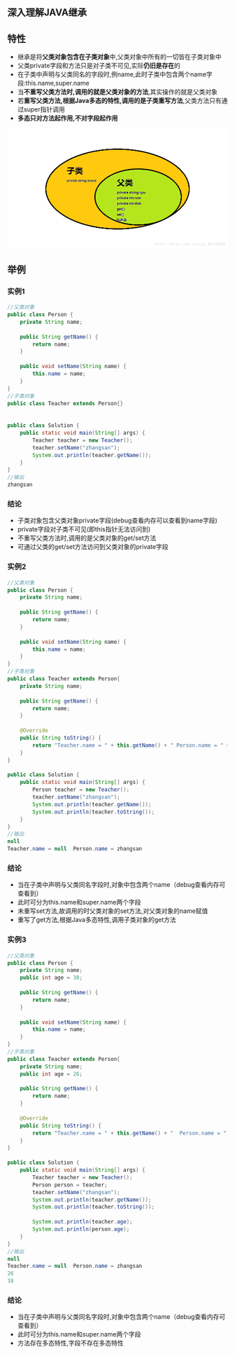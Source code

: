 ## 深入理解JAVA继承

##  特性

- 继承是将**父类对象包含在子类对象**中,父类对象中所有的一切皆在子类对象中
- 父类private字段和方法只是对子类不可见,实际**仍旧是存在**的
- 在子类中声明与父类同名的字段时,例name,此时子类中包含两个name字段:this.name,super.name
- 当**不重写父类方法时,调用的就是父类对象的方法**,其实操作的就是父类对象
- 若**重写父类方法,根据Java多态的特性,调用的是子类重写方法**,父类方法只有通过super指针调用
- **多态只对方法起作用,不对字段起作用**

![](.\img\SouthEast.png)

## 举例

###  实例1

```Java
//父类对象
public class Person {
	private String name;

	public String getName() {
		return name;
	}

	public void setName(String name) {
		this.name = name;
	}
}
//子类对象
public class Teacher extends Person{}


public class Solution {
	public static void main(String[] args) {
		Teacher teacher = new Teacher();
		teacher.setName("zhangsan");
		System.out.println(teacher.getName());
	}
}
//输出
zhangsan
```

### 结论

- 子类对象包含父类对象private字段(debug查看内存可以查看到name字段)
- private字段对子类不可见(即this指针无法访问到)
- 不重写父类方法时,调用的是父类对象的get/set方法
- 可通过父类的get/set方法访问到父类对象的private字段

### 实例2

```Java
//父类对象
public class Person {
	private String name;

	public String getName() {
		return name;
	}

	public void setName(String name) {
		this.name = name;
	}
}
//子类对象
public class Teacher extends Person{
	private String name;
	
	public String getName() {
		return name;
	}

	@Override
	public String toString() {
		return "Teacher.name = " + this.getName() + " Person.name = " + super.getName();
	}
}

public class Solution {
	public static void main(String[] args) {
		Person teacher = new Teacher();
		teacher.setName("zhangsan");
		System.out.println(teacher.getName());
		System.out.println(teacher.toString());
	}
}
//输出
null
Teacher.name = null  Person.name = zhangsan
```

### 结论

- 当在子类中声明与父类同名字段时,对象中包含两个name（debug查看内存可查看到）
- 此时可分为this.name和super.name两个字段
- 未重写set方法,故调用的时父类对象的set方法,对父类对象的name赋值
- 重写了get方法,根据Java多态特性,调用子类对象的get方法

### 实例3

```Java
//父类对象
public class Person {
	private String name;
	public int age = 38;

	public String getName() {
		return name;
	}

	public void setName(String name) {
		this.name = name;
	}
}
//子类对象
public class Teacher extends Person{
	private String name;
	public int age = 26;
	
	public String getName() {
		return name;
	}

	@Override
	public String toString() {
		return "Teacher.name = " + this.getName() + "  Person.name = " + super.getName();
	}
}

public class Solution {
	public static void main(String[] args) {
		Teacher teacher = new Teacher();
		Person person = teacher;
		teacher.setName("zhangsan");
		System.out.println(teacher.getName());
		System.out.println(teacher.toString());
		
		System.out.println(teacher.age);
		System.out.println(person.age);
	}
}
//输出
null
Teacher.name = null  Person.name = zhangsan
26
38
```

### 结论

- 当在子类中声明与父类同名字段时,对象中包含两个name（debug查看内存可查看到）
- 此时可分为this.name和super.name两个字段
- 方法存在多态特性,字段不存在多态特性